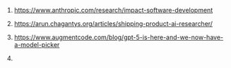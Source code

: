 1. https://www.anthropic.com/research/impact-software-development

2. https://arun.chagantys.org/articles/shipping-product-ai-researcher/

3. https://www.augmentcode.com/blog/gpt-5-is-here-and-we-now-have-a-model-picker
4. 